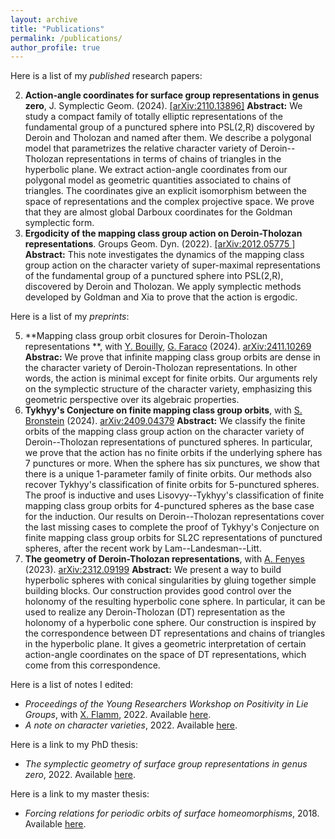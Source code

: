 ```yaml
---
layout: archive
title: "Publications"
permalink: /publications/
author_profile: true
---
```


Here is a list of my *published* research papers:

2. **Action-angle coordinates for surface group representations in genus zero**, J. Symplectic Geom. (2024). [[arXiv:2110.13896]](https://arxiv.org/pdf/2110.13896)
   **Abstract:** We study a compact family of totally elliptic representations of the fundamental group of a punctured sphere into PSL(2,R) discovered by Deroin and Tholozan and named after them. We describe a polygonal model that parametrizes the relative character variety of Deroin--Tholozan representations in terms of chains of triangles in the hyperbolic plane. We extract action-angle coordinates from our polygonal model as geometric quantities associated to chains of triangles. The coordinates give an explicit isomorphism between the space of representations and the complex projective space. We prove that they are almost global Darboux coordinates for the Goldman symplectic form.
1. **Ergodicity of the mapping class group action on Deroin-Tholozan representations**. Groups Geom. Dyn. (2022). [[arXiv:2012.05775 ]](https://arxiv.org/pdf/2012.05775.pdf)
   **Abstract:** This note investigates the dynamics of the mapping class group action on the character variety of super-maximal representations of the fundamental group of a punctured sphere into PSL(2,R), discovered by Deroin and Tholozan. We apply symplectic methods developed by Goldman and Xia to prove that the action is ergodic. 


Here is a list of my *preprints*:

5. **Mapping class group orbit closures for Deroin-Tholozan representations **, with [Y. Bouilly](https://sites.google.com/site/yohannbouilly/home), [G. Faraco](https://sites.google.com/view/gianluca-faraco) (2024). [arXiv:2411.10269](https://arxiv.org/pdf/2411.10269)
   **Abstrac:**  We prove that infinite mapping class group orbits are dense in the character variety of Deroin-Tholozan representations. In other words, the action is minimal except for finite orbits. Our arguments rely on the symplectic structure of the character variety, emphasizing this geometric perspective over its algebraic properties. 
4. **Tykhyy's Conjecture on finite mapping class group orbits**, with [S. Bronstein](https://sites.google.com/view/samuelbronstein) (2024). [arXiv:2409.04379](https://arxiv.org/abs/2409.04379)
   **Abstract:** We classify the finite orbits of the mapping class group action on the character variety of Deroin--Tholozan representations of punctured spheres. In particular, we prove that the action has no finite orbits if the underlying sphere has 7 punctures or more. When the sphere has six punctures, we show that there is a unique 1-parameter family of finite orbits. Our methods also recover Tykhyy's classification of finite orbits for 5-punctured spheres. The proof is inductive and uses Lisovyy--Tykhyy's classification of finite mapping class group orbits for 4-punctured spheres as the base case for the induction. Our results on Deroin--Tholozan representations cover the last missing cases to complete the proof of Tykhyy's Conjecture on finite mapping class group orbits for SL2C representations of punctured spheres, after the recent work by Lam--Landesman--Litt. 
3. **The geometry of Deroin-Tholozan representations**, with [A. Fenyes](https://ooo.fareycircles.ooo/) (2023). [arXiv:2312.09199](https://arxiv.org/abs/2312.09199)
   **Abstract:** We present a way to build hyperbolic spheres with conical singularities by gluing together simple building blocks. Our construction provides good control over the holonomy of the resulting hyperbolic cone sphere. In particular, it can be used to realize any Deroin-Tholozan (DT) representation as the holonomy of a hyperbolic cone sphere. Our construction is inspired by the correspondence between DT representations and chains of triangles in the hyperbolic plane. It gives a geometric interpretation of certain action-angle coordinates on the space of DT representations, which come from this correspondence.

Here is a list of notes I edited:

- *Proceedings of the Young Researchers Workshop on Positivity in Lie Groups*, with [X. Flamm](https://www.ihes.fr/~/flamm/), 2022. Available [here](http://arnaudmaret.github.io/files/theta_positivity_proceedings.pdf).
- *A note on character varieties*, 2022. Available [here](https://arnaudmaret.com/files/character-varieties.pdf).

Here is a link to my PhD thesis:

- *The symplectic geometry of surface group representations in genus zero*, 2022. Available [here](http://arnaudmaret.github.io/files/thesis-arnaud-maret.pdf).

Here is a link to my master thesis:
- *Forcing relations for periodic orbits of surface homeomorphisms*, 2018. Available [here](http://arnaudmaret.github.io/files/master_thesis.pdf).

<!--- {% if author.googlescholar %}
  You can also find my articles on <u><a href="{{author.googlescholar}}">my Google Scholar profile</a>.</u>
{% endif %} -->

<!--- # {% include base_path %} -->

<!--- {% for post in site.publications reversed %}
 {% include archive-single.html %}
{% endfor %} -->

